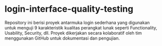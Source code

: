 # login-interface-quality-testing
Repository ini berisi proyek antarmuka login sederhana yang digunakan untuk menguji 9 karakteristik kualitas perangkat lunak seperti Functionality, Usability, Security, dll. Proyek dikerjakan secara kolaboratif oleh tim menggunakan GitHub untuk dokumentasi dan pengujian.
